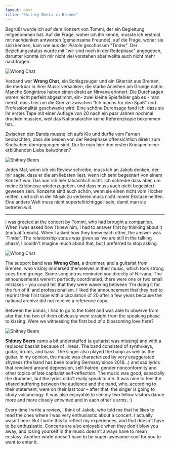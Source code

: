 ```yaml
---
layout: post
title: "Shitney Beers in Bremen"
---
```


Begrüßt wurde ich auf dem Konzert von Tommi, der ein Begleitung mitgenommen hat. Auf die Frage, woher ich ihn kenne, musste ich erstmal mit nachdenken antworten (gemeinsame Freunde), auf die Frage, woher sie sich kennen, kam wie aus der Pistole geschossen "Tinder". Der Beziehungsstatus wurde mit "wir sind noch in der Redephase" angegeben, darunter konnte ich mir nicht viel vorstehen aber wollte auch nicht mehr nachfragen.

![Wrong Chat](/images/2025-02-19-shitney-beers/wrong-chat.jpg)

Vorband war **Wrong Chat**, ein Schlagzeuger und ein Gitarrist aus Bremen, die merkbar in ihrer Musik versanken, die starke Anleihen am Grunge nahm. Manche Songintros haben einen direkt an Nirvana erinnert. Die Durchsagen waren nicht perfekt abgestimmt, ein- zwei kleine Spielfehler gab es - man merkt, dass hier um die Grenze zwischen "Ich machs für den Spaß" und Professionalität geschwankt wird. Eine schöne Durchsage fand ich, dass sie ihr erstes Tape mit einer Auflage von 20 nach ein paar Jahren nochmal drucken mussten, weil das Nationalarchiv keine Referenzkopie bekommen hat...

Zwischen den Bands musste ich aufs Klo und durfte vom Fernen beobachten, dass die beiden von der Redephase offensichtlich direkt zum Knutschen übergegangen sind. Durfte man hier den ersten Knospen einer erblühenden Liebe beiwohnen?

![Shitney Beers](/images/2025-02-19-shitney-beers/shitney-beers-2.jpg)

Jedes Mal, wenn ich ein Review schreibe, muss ich an Jakob denken, der mir sagte, dass er die am liebsten liest, wenn ich sehr begeistert von einem Konzert war. Das war ich hier tatsächlich nicht. Ich schreibe dass aber, um meine Erlebnisse wiederzugeben, und dass muss auch nicht begeistert gewesen sein. Konzerte sind auch schön, wenn sie einen nicht vom Hocker reißen, und sich in der Musik zu verlieren muss nicht immer Ekstase heißen. Eine andere Welt muss nicht supertollrichtiggeil sein, damit man sie betreten will.

---

I was greeted at the concert by Tommi, who had brought a companion. When I was asked how I knew him, I had to answer first by thinking about it (mutual friends). When I asked how they knew each other, the answer was ‘Tinder’. The relationship status was given as ‘we are still in the talking phase’, I couldn't imagine much about that, but I preferred to stop asking.

![Wrong Chat](/images/2025-02-19-shitney-beers/wrong-chat.jpg)

The support band was **Wrong Chat**, a drummer, and a guitarist from Bremen, who visibly immersed themselves in their music, which took strong cues from grunge. Some song intros reminded you directly of Nirvana. The announcements weren't perfectly coordinated, there were one or two small mistakes – you could tell that they were wavering between ‘I'm doing it for the fun of it’ and professionalism. I liked the announcement that they had to reprint their first tape with a circulation of 20 after a few years because the national archive did not receive a reference copy…

Between the bands, I had to go to the toilet and was able to observe from afar that the two of them obviously went straight from the speaking phase to kissing. Were we witnessing the first bud of a blossoming love here?

![Shitney Beers](/images/2025-02-19-shitney-beers/shitney-beers-2.jpg)

**Shitney Beers** came a bit understaffed (a guitarist was missing) and with a replaced bassist because of illness. The band consisted of synth/keys, guitar, drums, and bass. The singer also played the banjo as well as the guitar. In my opinion, the music was characterized by very exaggerated shyness (the band has been touring Germany since 2018…) and sad lyrics that revolved around depression, self-hatred, gender nonconformity and other topics of late capitalist self-reflection. The music was good, especially the drummer, but the lyrics didn't really speak to me. It was nice to feel the shared suffering between the audience and the band, who, according to their statement, were on their last tour – after that, the singer is going to study volcanology. It was also enjoyable to see my two fellow visitors dance more and more closely entwined and in each other's arms. :)

Every time I write a review, I think of Jakob, who told me that he likes to read the ones where I was very enthusiastic about a concert. I actually wasn't here. But I write this to reflect my experiences, and that doesn't have to be enthusiastic. Concerts are also enjoyable when they don't blow you away, and losing yourself in the music doesn't always have to mean ecstasy. Another world doesn't have to be super-awesome-cool for you to want to enter it.